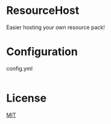 # ResourceHost

Easier hosting your own resource pack!

# Configuration

config.yml

```yml

```

# License

[MIT](https://github.com/NOOBNUBY/kotlin-plugin-template/blob/master/LICENSE)